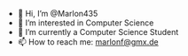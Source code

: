 - 👋 Hi, I’m @Marlon435
- 👀 I’m interested in Computer Science
- 🌱 I’m currently a Computer Science Student
- 📫 How to reach me: marlonf@gmx.de

<!---
Marlon435/Marlon435 is a ✨ special ✨ repository because its `README.md` (this file) appears on your GitHub profile.
You can click the Preview link to take a look at your changes.
--->
